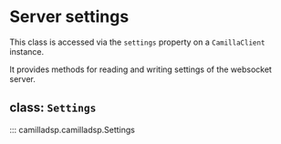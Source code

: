 # Server settings
This class is accessed via the `settings` property on a `CamillaClient` instance.

It provides methods for reading and writing settings of the websocket server.

##  class: `Settings`
::: camilladsp.camilladsp.Settings